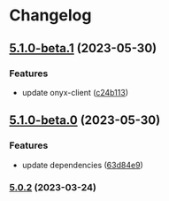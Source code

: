 # Changelog


## [5.1.0-beta.1](https://github.com/muhlba91/onyx-homeassistant-integration/compare/v5.1.0-beta.0...v5.1.0-beta.1) (2023-05-30)


### Features

* update onyx-client ([c24b113](https://github.com/muhlba91/onyx-homeassistant-integration/commit/c24b113fc459f066a32a33366c01144ae2a2f448))

## [5.1.0-beta.0](https://github.com/muhlba91/onyx-homeassistant-integration/compare/v5.0.2...v5.1.0-beta.0) (2023-05-30)


### Features

* update dependencies ([63d84e9](https://github.com/muhlba91/onyx-homeassistant-integration/commit/63d84e9e9cb1bb899f6bec1c84b191c52820e410))

### [5.0.2](https://github.com/muhlba91/onyx-homeassistant-integration/compare/v5.0.2-beta.1...v5.0.2) (2023-03-24)

